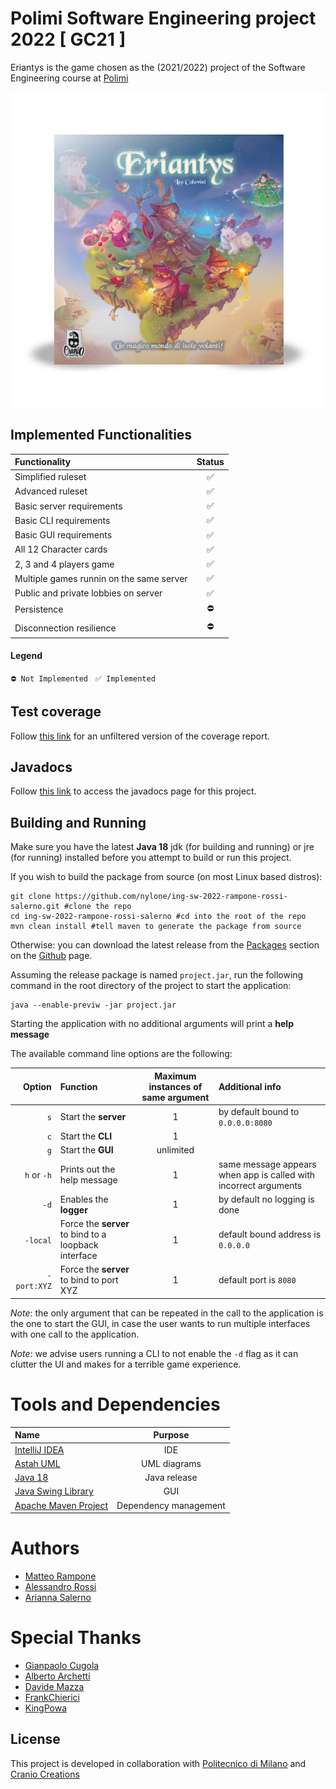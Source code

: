 # Polimi Software Engineering project 2022 [ GC21 ]

Eriantys is the game chosen as the (2021/2022) project of the Software Engineering course at
[Polimi](https://www.polimi.it)

![Icon of the game](src/main/resources/icons/IconEriantys.png)

## Implemented Functionalities

| Functionality                            | Status |
|:-----------------------------------------|:------:|
| Simplified ruleset                       |   ✅    |
| Advanced ruleset                         |   ✅    |
| Basic server requirements                |   ✅    |
| Basic CLI requirements                   |   ✅    |
| Basic GUI requirements                   |   ✅    |
| All 12 Character cards                   |   ✅    |
| 2, 3 and 4 players game                  |   ✅    |
| Multiple games runnin on the same server |   ✅    |
| Public and private lobbies on server     |   ✅    |
| Persistence                              |   ⛔    |
| Disconnection resilience                 |   ⛔    |

#### Legend

`⛔ Not Implemented` &nbsp; `✅ Implemented`

## Test coverage

Follow [this link](coverage-report) for an unfiltered version of the coverage report.

## Javadocs

Follow [this link](javadocs) to access the javadocs page for this project.

## Building and Running

Make sure you have the latest **Java 18** jdk (for building and running) or jre (for running) installed
before you attempt to build or run this project.

If you wish to build the package from source (on most Linux based distros):

```
git clone https://github.com/nylone/ing-sw-2022-rampone-rossi-salerno.git #clone the repo
cd ing-sw-2022-rampone-rossi-salerno #cd into the root of the repo
mvn clean install #tell maven to generate the package from source
```

Otherwise: you can download the latest release from the
[Packages](https://github.com/nylone?tab=packages&repo_name=ing-sw-2022-rampone-rossi-salerno) section
on the [Github](https://github.com/nylone/ing-sw-2022-rampone-rossi-salerno) page.

Assuming the release package is named `project.jar`, run the following command in the root directory of the
project to start the application:

```
java --enable-previw -jar project.jar 
```

Starting the application with no additional arguments will print a **help message**

The available command line options are the following:

|      Option | Function                                             | Maximum instances of same argument | Additional info                                                  |
|------------:|:-----------------------------------------------------|:----------------------------------:|:-----------------------------------------------------------------|
|         `s` | Start the **server**                                 |                 1                  | by default bound to `0.0.0.0:8080`                               |
|         `c` | Start the **CLI**                                    |                 1                  |                                                                  |
|         `g` | Start the **GUI**                                    |             unlimited              |                                                                  |
| `h` or `-h` | Prints out the help message                          |                 1                  | same message appears when app is called with incorrect arguments |
|        `-d` | Enables the **logger**                               |                 1                  | by default no logging is done                                    |
|    `-local` | Force the **server** to bind to a loopback interface |                 1                  | default bound address is `0.0.0.0`                               |
| `-port:XYZ` | Force the **server** to bind to port XYZ             |                 1                  | default port is `8080`                                           |

*Note*: the only argument that can be repeated in the call to the application is the one to start the GUI, in case the
user
wants to run multiple interfaces with one call to the application.

*Note*: we advise users running a CLI to not enable the `-d` flag as it can clutter the UI and makes for a terrible
game experience.

# Tools and Dependencies

| Name                                                                   |        Purpose        |
|:-----------------------------------------------------------------------|:---------------------:|
| [IntelliJ IDEA](https://www.jetbrains.com/idea/)                       |          IDE          |
| [Astah UML](https://astah.net/products/astah-uml/)                     |     UML diagrams      |
| [Java 18](https://jdk.java.net/18/)                                    |     Java release      |
| [Java Swing Library](https://docs.oracle.com/javase/tutorial/uiswing/) |          GUI          |
| [Apache Maven Project](https://maven.apache.org/)                      | Dependency management |

# Authors

* [Matteo Rampone](https://github.com/nylone)
* [Alessandro Rossi](https://github.com/AlexRouge)
* [Arianna Salerno](https://github.com/4ri14)

# Special Thanks

* [Gianpaolo Cugola](https://cugola.faculty.polimi.it/home.html)
* [Alberto Archetti](https://github.com/archettialberto)
* [Davide Mazza](https://github.com/davidemazza82)
* [FrankChierici](https://github.com/FrankChierici)
* [KingPowa](https://github.com/KingPowa)

## License

This project is developed in collaboration with [Politecnico di Milano](https://www.polimi.it/) and
[Cranio Creations](https://www.craniocreations.it/)